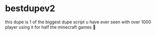 # bestdupev2
this dupe is 1 of the biggest dupe script u have ever seen with over 1000 player using it for half the minecraft games 🎇
